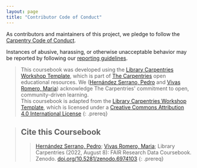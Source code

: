 ```yaml
---
layout: page
title: "Contributor Code of Conduct"
---
```

As contributors and maintainers of this project,
we pledge to follow the [Carpentry Code of Conduct][coc].

Instances of abusive, harassing, or otherwise unacceptable behavior
may be reported by following our [reporting guidelines][coc-reporting].

> This coursebook was developed using the [Library Carpentries Workshop Template](https://github.com/carpentries/workshop-template), which is part of [The Carpentries](https://carpentries.org/) open educational resources. We ([Hernández Serrano, Pedro](https://www.maastrichtuniversity.nl/nl/p.hernandezserrano) and [Vivas Romero, Maria](https://www.maastrichtuniversity.nl/m.vivasromero)) acknowledge The Carpentries' commitment to open, community-driven learning.  
This coursebook is adapted from the [Library Carpentries Workshop Template](https://github.com/carpentries/workshop-template), which is licensed under a [Creative Commons Attribution 4.0 International License](https://creativecommons.org/licenses/by/4.0/)
{: .prereq}


[coc]: https://docs.carpentries.org/topic_folders/policies/code-of-conduct.html
[coc-reporting]: https://docs.carpentries.org/topic_folders/policies/incident-reporting.html

> ## Cite this Coursebook
> > [Hernández Serrano, Pedro](https://www.maastrichtuniversity.nl/nl/p.hernandezserrano); [Vivas Romero, Maria](https://www.maastrichtuniversity.nl/m.vivasromero); Library Carpentries (2022, August 8): FAIR Research Data Coursebook. Zenodo. [doi.org/10.5281/zenodo.6974103](https://doi.org/10.5281/zenodo.6974103)
{: .prereq}